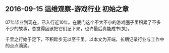 ## 2016-09-15 运维观察-游戏行业 初始之章

07年毕业到现在，已入行近10年。在厦门这个不大不小的游戏圈子里积累了不多不少的故事，总觉得因该把它们记下来，也许最后真能成书(笑)。

千里之行始于足下，不积跬步无以至千里。以本文为开端，长期记录行业与工作中的点点滴滴。